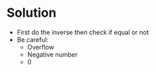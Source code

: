 # Solution

* First do the inverse then check if equal or not
* Be careful:
    * Overflow
    * Negative number
    * 0
